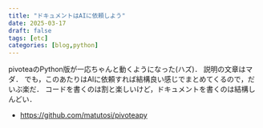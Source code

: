 ```yaml
---
title: "ドキュメントはAIに依頼しよう"
date: 2025-03-17
draft: false
tags: [etc]
categories: [blog,python]
---
```


pivoteaのPython版が一応ちゃんと動くようになった(ハズ)．
説明の文章はマダ．
でも，このあたりはAIに依頼すれば結構良い感じでまとめてくるので，だいぶ楽だ．
コードを書くのは割と楽しいけど，ドキュメントを書くのは結構しんどい．

- https://github.com/matutosi/pivoteapy    

